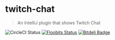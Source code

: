 # twitch-chat
> An IntelliJ plugin that shows Twitch Chat

![CircleCI Status](https://circleci.com/gh/guacamoledragon/twitch-chat.svg?style=shield&circle-token=12420e166551a1cd94652e06f831f8e2575231f5)
[![Floobits Status](https://floobits.com/guacamole-dragon/twitch-chat.svg)](https://floobits.com/guacamole-dragon/twitch-chat/redirect)
[![Bitdeli Badge](https://d2weczhvl823v0.cloudfront.net/guacamoledragon/twitch-chat/trend.png)](https://bitdeli.com/free "Bitdeli Badge")

